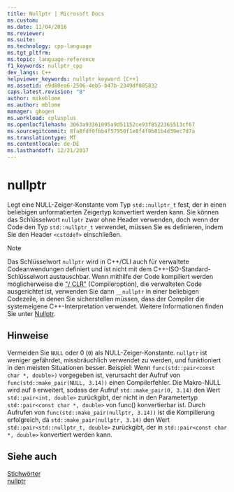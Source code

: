 ```yaml
---
title: Nullptr | Microsoft Docs
ms.custom: 
ms.date: 11/04/2016
ms.reviewer: 
ms.suite: 
ms.technology: cpp-language
ms.tgt_pltfrm: 
ms.topic: language-reference
f1_keywords: nullptr_cpp
dev_langs: C++
helpviewer_keywords: nullptr keyword [C++]
ms.assetid: e9d80ea6-2506-4eb5-b47b-2349df085832
caps.latest.revision: "8"
author: mikeblome
ms.author: mblome
manager: ghogen
ms.workload: cplusplus
ms.openlocfilehash: 3063a93361095a9d51152ce93f8522365513cf67
ms.sourcegitcommit: 8fa8fdf0fbb4f57950f1e8f4f9b81b4d39ec7d7a
ms.translationtype: MT
ms.contentlocale: de-DE
ms.lasthandoff: 12/21/2017
---
```

# <a name="nullptr"></a>nullptr
Legt eine NULL-Zeiger-Konstante vom Typ `std::nullptr_t` fest, der in einen beliebigen unformatierten Zeigertyp konvertiert werden kann.  Sie können das Schlüsselwort `nullptr` zwar ohne Header verwenden, doch wenn der Code den Typ `std::nullptr_t` verwendet, müssen Sie es definieren, indem Sie den Header `<cstddef>` einschließen.  
  
> [!NOTE]
>  Das Schlüsselwort `nullptr` wird in C++/CLI auch für verwaltete Codeanwendungen definiert und ist nicht mit dem C++-ISO-Standard-Schlüsselwort austauschbar. Wenn mithilfe der Code kompiliert werden möglicherweise die ["/ CLR"](../build/reference/clr-common-language-runtime-compilation.md) (Compileroption), die verwalteten Code ausgerichtet ist, verwenden Sie dann `__nullptr` in einer beliebigen Codezeile, in denen Sie sicherstellen müssen, dass der Compiler die systemeigene C++-Interpretation verwendet. Weitere Informationen finden Sie unter [Nullptr](../windows/nullptr-cpp-component-extensions.md).  
  
## <a name="remarks"></a>Hinweise  
 Vermeiden Sie `NULL` oder 0 (`0`) als NULL-Zeiger-Konstante. `nullptr` ist weniger gefährdet, missbräuchlich verwendet zu werden, und funktioniert in den meisten Situationen besser.  Beispiel: Wenn `func(std::pair<const char *, double>)` vorgegeben ist, verursacht der Aufruf von `func(std::make_pair(NULL, 3.14))` einen Compilerfehler.  Die Makro-NULL wird auf `0` erweitert, sodass der Aufruf `std::make_pair(0, 3.14)` den Wert `std::pair<int, double>` zurückgibt, der nicht in den Parametertyp `std::pair<const char *, double>` von func() konvertierbar ist.  Durch Aufrufen von `func(std::make_pair(nullptr, 3.14))` ist die Kompilierung erfolgreich, da `std::make_pair(nullptr, 3.14)` den Wert `std::pair<std::nullptr_t, double>` zurückgibt, der in `std::pair<const char *, double>` konvertiert werden kann.  
  
## <a name="see-also"></a>Siehe auch  
 [Stichwörter](../cpp/keywords-cpp.md)   
 [nullptr](../windows/nullptr-cpp-component-extensions.md)